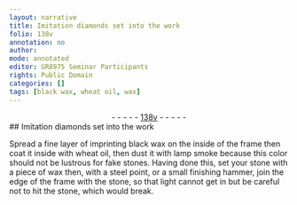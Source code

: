 ```yaml
---
layout: narrative
title: Imitation diamonds set into the work
folio: 138v
annotation: no
author:
mode: annotated
editor: GR8975 Seminar Participants
rights: Public Domain
categories: []
tags: [black wax, wheat oil, wax]
---
```


 <div class="folio" align="center">- - - - - <a href="http://gallica.bnf.fr/ark:/12148/btv1b10500001g/f282.item.r=" target="_blank">138v</a> - - - - - </div> 
## Imitation diamonds set into the work 

 
 Spread a fine layer of imprinting <span class="material">black wax</span> on the inside of the frame then coat it inside with <span class="material">wheat oil</span>, then dust it with lamp smoke because this color should not be lustrous for fake stones. Having done this, set your stone with a piece of <span class="material">wax</span> then, with a <span class="tool">steel point</span>, or a small <span class="tool">finishing hammer</span>, join the edge of the frame with the stone, so that light cannot get in but be careful not to hit the stone, which would break.
 